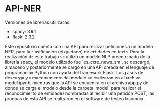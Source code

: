 # API-NER

Versiones de librerias utilizadas:
  - spacy: 3.6.1
  - flask: 2.3.2

Este repositorio cuenta con una API para realizar peticiones a un modelo NER, para la clasificación (etiquetado) de entidades en texto.
Para la realización de este trabajo se utilizó un modelo NLP preentrenado de la librería spacy, el modelo utilizado fue ´es_core_news_sm´, se descargó, almacenó y posteriormente se cargó en una API creada en el lenguaje de programación Python con ayuda del framework Flask. Los pasos de descarga y almacenamiento del modelo se realizaron en el archivo model.ipynb, mientras que la API se encuentra en el archivo app.py de donde se carga el modelo desde la carpeta ´model´ para realizar el reconocimiento de entidades nombradas al recibir una petición POST, las pruebas de esta API se realizaron en el software de testeo Insomnia.
